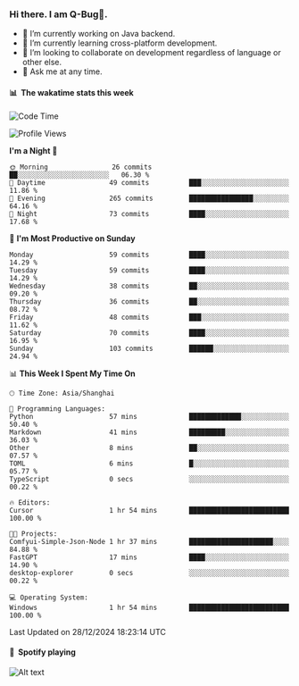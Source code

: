 ### Hi there. I am Q-Bug🐞.

- 🔭 I’m currently working on Java backend.
- 🌱 I’m currently learning cross-platform development.
- 👯 I’m looking to collaborate on development regardless of language or other else.
- 💬 Ask me at any time.

#### 📊 &nbsp;**The wakatime stats this week**  
<!--START_SECTION:waka-->
![Code Time](http://img.shields.io/badge/Code%20Time-195%20hrs%203%20mins-blue)

![Profile Views](http://img.shields.io/badge/Profile%20Views-0-blue)

**I'm a Night 🦉** 

```text
🌞 Morning                26 commits          ██░░░░░░░░░░░░░░░░░░░░░░░   06.30 % 
🌆 Daytime                49 commits          ███░░░░░░░░░░░░░░░░░░░░░░   11.86 % 
🌃 Evening                265 commits         ████████████████░░░░░░░░░   64.16 % 
🌙 Night                  73 commits          ████░░░░░░░░░░░░░░░░░░░░░   17.68 % 
```
📅 **I'm Most Productive on Sunday** 

```text
Monday                   59 commits          ████░░░░░░░░░░░░░░░░░░░░░   14.29 % 
Tuesday                  59 commits          ████░░░░░░░░░░░░░░░░░░░░░   14.29 % 
Wednesday                38 commits          ██░░░░░░░░░░░░░░░░░░░░░░░   09.20 % 
Thursday                 36 commits          ██░░░░░░░░░░░░░░░░░░░░░░░   08.72 % 
Friday                   48 commits          ███░░░░░░░░░░░░░░░░░░░░░░   11.62 % 
Saturday                 70 commits          ████░░░░░░░░░░░░░░░░░░░░░   16.95 % 
Sunday                   103 commits         ██████░░░░░░░░░░░░░░░░░░░   24.94 % 
```


📊 **This Week I Spent My Time On** 

```text
🕑︎ Time Zone: Asia/Shanghai

💬 Programming Languages: 
Python                   57 mins             █████████████░░░░░░░░░░░░   50.40 % 
Markdown                 41 mins             █████████░░░░░░░░░░░░░░░░   36.03 % 
Other                    8 mins              ██░░░░░░░░░░░░░░░░░░░░░░░   07.57 % 
TOML                     6 mins              █░░░░░░░░░░░░░░░░░░░░░░░░   05.77 % 
TypeScript               0 secs              ░░░░░░░░░░░░░░░░░░░░░░░░░   00.22 % 

🔥 Editors: 
Cursor                   1 hr 54 mins        █████████████████████████   100.00 % 

🐱‍💻 Projects: 
Comfyui-Simple-Json-Node 1 hr 37 mins        █████████████████████░░░░   84.88 % 
FastGPT                  17 mins             ████░░░░░░░░░░░░░░░░░░░░░   14.90 % 
desktop-explorer         0 secs              ░░░░░░░░░░░░░░░░░░░░░░░░░   00.22 % 

💻 Operating System: 
Windows                  1 hr 54 mins        █████████████████████████   100.00 % 
```


 Last Updated on 28/12/2024 18:23:14 UTC
<!--END_SECTION:waka-->

#### 🎵 &nbsp;**Spotify playing**  
![Alt text](https://spotify-recently-played-readme.vercel.app/api?user=e5y1o4x7kdt9kf2blu4wvmb4s&unique={true|1|on|yes})
